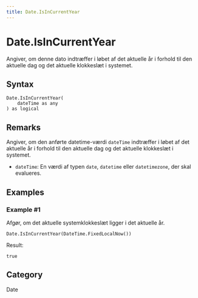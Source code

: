 ```yaml
---
title: Date.IsInCurrentYear
---
```


# Date.IsInCurrentYear


Angiver, om denne dato indtræffer i løbet af det aktuelle år i forhold til den aktuelle dag og det aktuelle klokkeslæt i systemet.


## Syntax

```powerquery
Date.IsInCurrentYear(
    dateTime as any
) as logical
```


## Remarks

Angiver, om den anførte datetime-værdi <code>dateTime</code> indtræffer i løbet af det aktuelle år i forhold til den aktuelle dag og det aktuelle klokkeslæt i systemet.      <ul>      <li><code>dateTime</code>: En værdi af typen <code>date</code>, <code>datetime</code> eller <code>datetimezone</code>, der skal evalueres.</li>      </ul>


## Examples

### Example #1 
Afgør, om det aktuelle systemklokkeslæt ligger i det aktuelle år.
```powerquery
Date.IsInCurrentYear(DateTime.FixedLocalNow())
```

Result: 
```powerquery
true
```




## Category
Date
